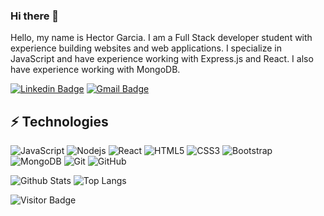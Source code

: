 ### Hi there 👋

Hello, my name is Hector Garcia. I am a Full Stack developer student with experience building websites and web applications. I specialize in JavaScript and have experience working with Express.js and React. I also have experience working with MongoDB.

[![Linkedin Badge](https://img.shields.io/badge/-Hector5280g-blue?style=flat-square&logo=Linkedin&logoColor=white&link=https://www.linkedin.com/in/hector5280g/)](https://www.linkedin.com/in/hector5280g/)
[![Gmail Badge](https://img.shields.io/badge/-Hectorgarcia342@yahoo.com-c14438?style=flat-square&logo=Gmail&logoColor=white&link=mailto:hectorgarcia342@yahoo.com)](mailto:hectorgarcia342@yahoo.com)


## ⚡ Technologies

![JavaScript](https://img.shields.io/badge/-JavaScript-black?style=flat-square&logo=javascript)
![Nodejs](https://img.shields.io/badge/-Nodejs-black?style=flat-square&logo=Node.js)
![React](https://img.shields.io/badge/-React-black?style=flat-square&logo=react)
![HTML5](https://img.shields.io/badge/-HTML5-E34F26?style=flat-square&logo=html5&logoColor=white)
![CSS3](https://img.shields.io/badge/-CSS3-1572B6?style=flat-square&logo=css3)
![Bootstrap](https://img.shields.io/badge/-Bootstrap-563D7C?style=flat-square&logo=bootstrap)
![MongoDB](https://img.shields.io/badge/-MongoDB-black?style=flat-square&logo=mongodb)
![Git](https://img.shields.io/badge/-Git-black?style=flat-square&logo=git)
![GitHub](https://img.shields.io/badge/-GitHub-181717?style=flat-square&logo=github)

![Github Stats](https://github-readme-stats.vercel.app/api?username=Hector5280g&count_private=true&show_icons=true&include_all_commits=true)
![Top Langs](https://github-readme-stats.vercel.app/api/top-langs/?username=Hector5280g&hide=TeX&layout=compact)

![Visitor Badge](https://visitor-badge.laobi.icu/badge?page_id=Hector5280g.Hector5280g)

